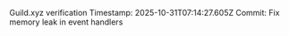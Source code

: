 Guild.xyz verification
Timestamp: 2025-10-31T07:14:27.605Z
Commit: Fix memory leak in event handlers
